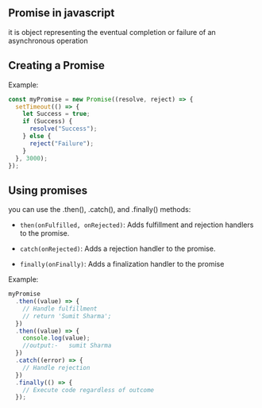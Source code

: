 ## Promise in javascript

it is object representing the eventual completion or failure of an asynchronous operation

## Creating a Promise

Example:

```javascript
const myPromise = new Promise((resolve, reject) => {
  setTimeout(() => {
    let Success = true;
    if (Success) {
      resolve("Success");
    } else {
      reject("Failure");
    }
  }, 3000);
});
```

## Using promises

you can use the .then(), .catch(), and .finally() methods:

- `then(onFulfilled, onRejected)`: Adds fulfillment and rejection handlers to the promise.

- `catch(onRejected)`: Adds a rejection handler to the promise.

- `finally(onFinally)`: Adds a finalization handler to the promise

Example:

```javascript
myPromise
  .then((value) => {
    // Handle fulfillment
    // return 'Sumit Sharma';
  })
  .then((value) => {
    console.log(value);
    //output:-   sumit Sharma
  })
  .catch((error) => {
    // Handle rejection
  })
  .finally(() => {
    // Execute code regardless of outcome
  });
```
